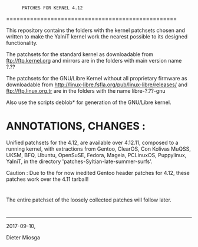           PATCHES FOR KERNEL 4.12
==================================================

This repository contains the folders with the
kernel patchsets chosen and written to make the 
YaIniT kernel work the nearest possible to its designed functionality.

The patchsets for the standard kernel as downloadable from 
ftp://ftp.kernel.org    and mirrors
are in the folders with main version name  ?.??

The patchsets for the GNU/Libre Kernel without all proprietary
firmware as downloadable from 
http://linux-libre.fsfla.org/pub/linux-libre/releases/     and     ftp://ftp.linux.org.tr 
are in the folders with the name libre-?.??-gnu

Also use the scripts deblob*  for generation of the GNU/Libre kernel.

ANNOTATIONS, CHANGES :
============================================

Unified patchsets for the 4.12,
are available over 4.12.11, composed to a running kernel, with extractions from Gentoo, ClearOS, 
Con Kolivas MuQSS, UKSM, BFQ, Ubuntu, OpenSuSE, Fedora, Mageia, PCLinuxOS, Puppylinux, YaIniT, 
in the directory  'patches-Syltian-late-summer-surfs'.   

Caution : Due to the for now inedited Gentoo header patches for 4.12, these patches work over the 4.11 tarball!

#
#
The entire patchset of the loosely collected patches will follow later.
#

------------------------------------------------------------------------------------------------------------------

2017-09-10, 

Dieter Miosga 
 
